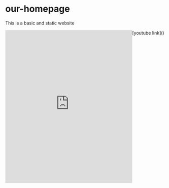 # our-homepage
This is a basic and static website


[youtube link](<iframe style = "float:Left;box-sizing:border-box" width="400" height="480" src="https://www.youtube.com/embed/o-gRYZ3C0RA" title="YouTube video player"
        frameborder="0" allow="accelerometer; autoplay; clipboard-write; encrypted-media; gyroscope; picture-in-picture"
        allowfullscreen ></iframe>)
